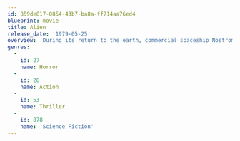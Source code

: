 ```yaml
---
id: 859de817-0854-43b7-ba8a-ff714aa76ed4
blueprint: movie
title: Alien
release_date: '1979-05-25'
overview: 'During its return to the earth, commercial spaceship Nostromo intercepts a distress signal from a distant planet. When a three-member team of the crew discovers a chamber containing thousands of eggs on the planet, a creature inside one of the eggs attacks an explorer. The entire crew is unaware of the impending nightmare set to descend upon them when the alien parasite planted inside its unfortunate host is birthed.'
genres:
  -
    id: 27
    name: Horror
  -
    id: 28
    name: Action
  -
    id: 53
    name: Thriller
  -
    id: 878
    name: 'Science Fiction'
---
```

